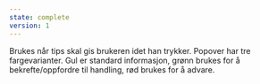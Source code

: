 ```yaml
---
state: complete
version: 1
---
```

Brukes når tips skal gis brukeren idet han trykker. Popover har tre fargevarianter. Gul er standard informasjon, grønn brukes for å bekrefte/oppfordre til handling, rød brukes for å advare.
